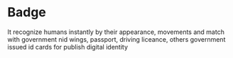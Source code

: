 # Badge
It recognize humans instantly by their appearance, movements and match with government nid wings, passport, driving liceance, others government issued id cards for publish digital identity  
